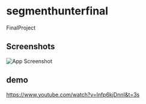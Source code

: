 # segmenthunterfinal
 FinalProject

## Screenshots

![App Screenshot](https://lh3.googleusercontent.com/lIG5COyap0jKehoWikeY6mEeqXopM-jYQi4Z4NS3SbbtuF0oUBA1ZsgLm5IpDvZxE4JDef5SxQwdxpAmVCyQ0eK8pd3-3cmH53LeNEt7N0j5UiCoMdMUrz8-G8pNKz20wh3xjIfWFAgvlBnLSJRVoysqwqqh0uIv_NUk3WkKn98xbhuf6UNuqYwjQUmNWFSy64Yv73sjI8TLaTuMi6swoDl4kjdfbrOHWuzX10t59hC-HIyE-zUBk2rx0ZhqGUSF7AXgkfyWR66MImODmqulkrSVmIZGjWJDq_hPlqknKBNQfvJ28SB7JJbRCUnUuUUIqs0w3Yrbw3_WkbV12wKi24DMPjY6AWAOFTDFiTPz876Iaihh7tumN75EtHJgsxs-TCCqiwxikjQQeJBxi4hAhnuO5ltTAU_Nw5zmZ-vTlPuEauYp4GXXMdfbchCRabQqmTGYrY9cAT-f4adrNHFGNpQjmtzGrN7rzHs99L6onDaK2QRtM9nCfF1JF9J694Kqdrfc9GQJxI9VzTgBvO-TfNtxbbWmK5-Q2eCmjm2W3wVU6TocXmRjSsQbaCt09YNKgV9y-HYAE2pz_n4PWndpjCRXwjdjkW6FGwYJfzQ3YPcMEzWLuJrHO4y4foolCsGgYN8lWCZ3TfF98o1wghVll08-eaR9rl8c1jBwVnZtb98cA-AjvHNSUnWAaS1pPEDxPesYGIes4jzKrV6ssKXAN777tH6mDl22FtlH180xSgX6FUhO8FlxtEACzSTvik_i95ZZicncdtxUal0elrg21iv8smiwymAfiPQY4iAK33VVpCb4rnooQYEj9ya9aTG8L2M=w158-h350-no?authuser=0)

## demo

https://www.youtube.com/watch?v=lnfp6kjDnnI&t=3s
